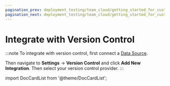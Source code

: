 ```yaml
---
pagination_prev: deployment_testing/team_cloud/getting_started_for_customers/data_sources
pagination_next: deployment_testing/team_cloud/getting_started_for_customers/dbt
---
```


# Integrate with Version Control

:::note
To integrate with version control, first connect a [Data Source](/deployment_testing/team_cloud/getting_started_for_customers/data_sources.md).

Then navigate to **Settings** &rarr; **Version Control** and click **Add New Integration**. Then select your version control provider.
:::

import DocCardList from '@theme/DocCardList';

<DocCardList />
